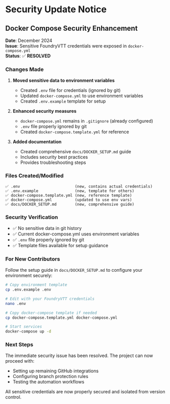 # Security Update Notice

## Docker Compose Security Enhancement

**Date**: December 2024  
**Issue**: Sensitive FoundryVTT credentials were exposed in `docker-compose.yml`  
**Status**: ✅ **RESOLVED**

### Changes Made

1. **Moved sensitive data to environment variables**
   - Created `.env` file for credentials (ignored by git)
   - Updated `docker-compose.yml` to use environment variables
   - Created `.env.example` template for setup

2. **Enhanced security measures**
   - `docker-compose.yml` remains in `.gitignore` (already configured)
   - `.env` file properly ignored by git
   - Created `docker-compose.template.yml` for reference

3. **Added documentation**
   - Created comprehensive `docs/DOCKER_SETUP.md` guide
   - Includes security best practices
   - Provides troubleshooting steps

### Files Created/Modified

```
✅ .env                        (new, contains actual credentials)
✅ .env.example                (new, template for others)
✅ docker-compose.template.yml (new, reference template)
✅ docker-compose.yml          (updated to use env vars)
✅ docs/DOCKER_SETUP.md        (new, comprehensive guide)
```

### Security Verification

- ✅ No sensitive data in git history
- ✅ Current docker-compose.yml uses environment variables
- ✅ `.env` file properly ignored by git
- ✅ Template files available for setup guidance

### For New Contributors

Follow the setup guide in `docs/DOCKER_SETUP.md` to configure your environment securely:

```bash
# Copy environment template
cp .env.example .env

# Edit with your FoundryVTT credentials
nano .env

# Copy docker-compose template if needed
cp docker-compose.template.yml docker-compose.yml

# Start services
docker-compose up -d
```

### Next Steps

The immediate security issue has been resolved. The project can now proceed with:
- Setting up remaining GitHub integrations
- Configuring branch protection rules
- Testing the automation workflows

All sensitive credentials are now properly secured and isolated from version control.
